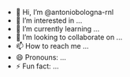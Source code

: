 - 👋 Hi, I’m @antoniobologna-rnl
- 👀 I’m interested in ...
- 🌱 I’m currently learning ...
- 💞️ I’m looking to collaborate on ...
- 📫 How to reach me ...
- 😄 Pronouns: ...
- ⚡ Fun fact: ...

<!---
antoniobologna-rnl/antoniobologna-rnl is a ✨ special ✨ repository because its `README.md` (this file) appears on your GitHub profile.
You can click the Preview link to take a look at your changes.
--->
